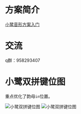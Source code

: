 
# 方案简介

[小鹭音形方案入门](https://nxysbtpi3z.feishu.cn/docx/doxcnFyBYZG5922YDDOEprfcS9b)



# 交流
q群：958293407

# 小鹭双拼键位图

重点优化了韵母```in```位置。

![小鹭双拼键位图](https://github.com/ledao/lufly-im/blob/master/images/xiaolu_shuangpin.png)
![小鹭双拼键位图](https://gitee.com/ledao/lufly-im/raw/master/images/xiaolu_shuangpin.png)
